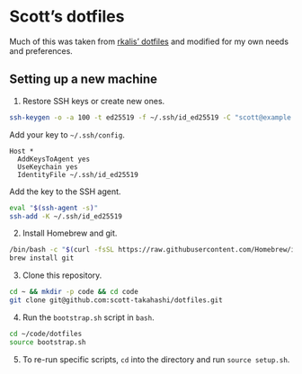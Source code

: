 # Scott’s dotfiles

Much of this was taken from [rkalis’ dotfiles](https://github.com/rkalis/dotfiles) and modified for my own needs and preferences.

## Setting up a new machine

1. Restore SSH keys or create new ones.

```bash
ssh-keygen -o -a 100 -t ed25519 -f ~/.ssh/id_ed25519 -C "scott@example.com"
```

Add your key to `~/.ssh/config`.

```
Host *
  AddKeysToAgent yes
  UseKeychain yes
  IdentityFile ~/.ssh/id_ed25519
```

Add the key to the SSH agent.

```bash
eval "$(ssh-agent -s)"
ssh-add -K ~/.ssh/id_ed25519
```

2. Install Homebrew and git.

```bash
/bin/bash -c "$(curl -fsSL https://raw.githubusercontent.com/Homebrew/install/master/install.sh)"
brew install git
```

3. Clone this repository.

```bash
cd ~ && mkdir -p code && cd code
git clone git@github.com:scott-takahashi/dotfiles.git
```

4. Run the `bootstrap.sh` script in `bash`.

```bash
cd ~/code/dotfiles
source bootstrap.sh
```

5. To re-run specific scripts, `cd` into the directory and run `source setup.sh`.
